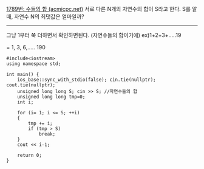 [1789번: 수들의 합 (acmicpc.net)](https://www.acmicpc.net/problem/1789)
서로 다른 N개의 자연수의 합이 S라고 한다. S를 알 때, 자연수 N의 최댓값은 얼마일까?

-----------------------------------

그냥 1부터 쭉 더하면서 확인하면된다. (자연수들의 합이기에)
ex)1+2+3+.....19 

= 1, 3, 6,..... 190
```
#include<iostream>
using namespace std;

int main() {
    ios_base::sync_with_stdio(false); cin.tie(nullptr); cout.tie(nullptr);
    unsigned long long S; cin >> S; //자연수들의 합
    unsigned long long tmp=0;
    int i;
  
    for (i= 1; i <= S; ++i)
    {
        tmp += i;
        if (tmp > S)
            break;
    }
    cout << i-1;

    return 0;
}
```